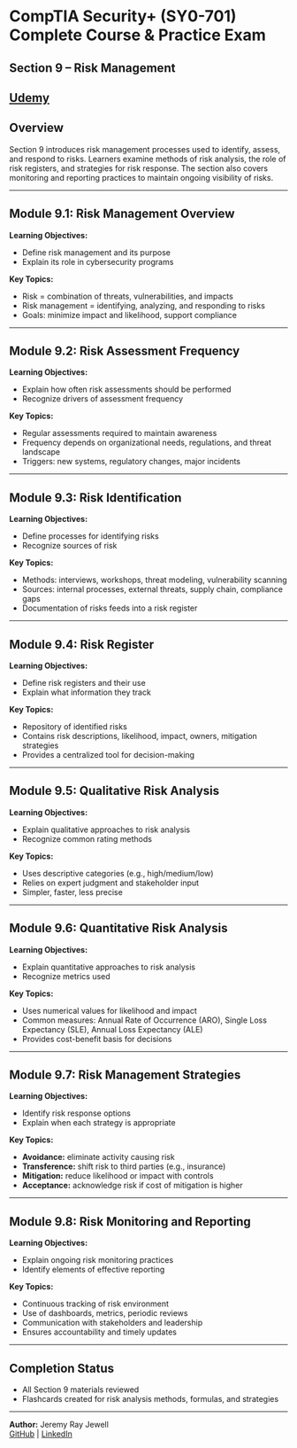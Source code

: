 # CompTIA Security+ (SY0-701) Complete Course & Practice Exam  
## Section 9 – Risk Management  

[Udemy](https://www.udemy.com/course/securityplus/)  
---

## Overview  
Section 9 introduces risk management processes used to identify, assess, and respond to risks. Learners examine methods of risk analysis, the role of risk registers, and strategies for risk response. The section also covers monitoring and reporting practices to maintain ongoing visibility of risks.  

---

## Module 9.1: Risk Management Overview  
**Learning Objectives:**  
- Define risk management and its purpose  
- Explain its role in cybersecurity programs  

**Key Topics:**  
- Risk = combination of threats, vulnerabilities, and impacts  
- Risk management = identifying, analyzing, and responding to risks  
- Goals: minimize impact and likelihood, support compliance 

---

## Module 9.2: Risk Assessment Frequency  
**Learning Objectives:**  
- Explain how often risk assessments should be performed  
- Recognize drivers of assessment frequency  

**Key Topics:**  
- Regular assessments required to maintain awareness  
- Frequency depends on organizational needs, regulations, and threat landscape  
- Triggers: new systems, regulatory changes, major incidents 

---

## Module 9.3: Risk Identification  
**Learning Objectives:**  
- Define processes for identifying risks  
- Recognize sources of risk  

**Key Topics:**  
- Methods: interviews, workshops, threat modeling, vulnerability scanning  
- Sources: internal processes, external threats, supply chain, compliance gaps  
- Documentation of risks feeds into a risk register 

---

## Module 9.4: Risk Register  
**Learning Objectives:**  
- Define risk registers and their use  
- Explain what information they track  

**Key Topics:**  
- Repository of identified risks  
- Contains risk descriptions, likelihood, impact, owners, mitigation strategies  
- Provides a centralized tool for decision-making 

---

## Module 9.5: Qualitative Risk Analysis  
**Learning Objectives:**  
- Explain qualitative approaches to risk analysis  
- Recognize common rating methods  

**Key Topics:**  
- Uses descriptive categories (e.g., high/medium/low)  
- Relies on expert judgment and stakeholder input  
- Simpler, faster, less precise 

---

## Module 9.6: Quantitative Risk Analysis  
**Learning Objectives:**  
- Explain quantitative approaches to risk analysis  
- Recognize metrics used  

**Key Topics:**  
- Uses numerical values for likelihood and impact  
- Common measures: Annual Rate of Occurrence (ARO), Single Loss Expectancy (SLE), Annual Loss Expectancy (ALE)  
- Provides cost-benefit basis for decisions 

---

## Module 9.7: Risk Management Strategies  
**Learning Objectives:**  
- Identify risk response options  
- Explain when each strategy is appropriate  

**Key Topics:**  
- **Avoidance:** eliminate activity causing risk  
- **Transference:** shift risk to third parties (e.g., insurance)  
- **Mitigation:** reduce likelihood or impact with controls  
- **Acceptance:** acknowledge risk if cost of mitigation is higher 

---

## Module 9.8: Risk Monitoring and Reporting  
**Learning Objectives:**  
- Explain ongoing risk monitoring practices  
- Identify elements of effective reporting  

**Key Topics:**  
- Continuous tracking of risk environment  
- Use of dashboards, metrics, periodic reviews  
- Communication with stakeholders and leadership  
- Ensures accountability and timely updates

---

## Completion Status  
- All Section 9 materials reviewed  
- Flashcards created for risk analysis methods, formulas, and strategies  

---

**Author:** Jeremy Ray Jewell  
[GitHub](https://github.com/jeremyrayjewell) | [LinkedIn](https://www.linkedin.com/in/jeremyrayjewell)  

